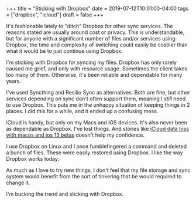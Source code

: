 +++
title = "Sticking with Dropbox"
date = 2019-07-12T10:01:00-04:00
tags = ["dropbox", "icloud"]
draft = false
+++

It's fashionable lately to "ditch" Dropbox for other sync services. The reasons stated are usually around cost or privacy. This is understandable, but for anyone with a significant number of files and/or services using Dropbox, the time and complexity of switching could easily be costlier than what it would be to just continue using Dropbox.

I'm sticking with Dropbox for syncing my files. Dropbox has only rarely caused me grief, and only with resource usage. Sometimes the client takes too many of them. Otherwise, it's been reliable and dependable for many years.

I've used Syncthing and Resilio Sync as alternatives. Both are fine, but other services depending on sync don't often support them, meaning I _still_ need to use Dropbox. This puts me in the unhappy situation of keeping things in 2 places. I did this for a while, and it ended up a confusing mess.

iCloud is handy, but only on my Macs and iOS devices. It's also never been as dependable as Dropbox. I've lost things. And stories like [iCloud data loss with macos and ios 13 betas](https://mjtsai.com/blog/2019/07/11/icloud-data-loss-with-macos-10-15-and-ios-13-betas/) doesn't help my confidence.

I use Dropbox on Linux and I once fumblefingered a command and deleted a bunch of files. These were easily restored using Dropbox. I like the way Dropbox works today.

As much as I love to try new things, I don't feel that my file storage and sync system would benefit from the sort of tinkering that be would required to change it.

I'm bucking the trend and sticking with Dropbox.
